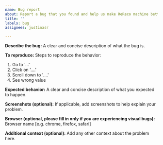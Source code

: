 ```yaml
---
name: Bug report
about: Report a bug that you found and help us make ReReco machine better
title: ''
labels: bug
assignees: justinasr

---
```


**Describe the bug:**
A clear and concise description of what the bug is.

**To reproduce:**
Steps to reproduce the behavior:
1. Go to '...'
2. Click on '....'
3. Scroll down to '....'
4. See wrong value

**Expected behavior:**
A clear and concise description of what you expected to happen.

**Screenshots (optional):**
If applicable, add screenshots to help explain your problem.

**Browser (optional, please fill in only if you are experiencing visual bugs):**
Browser name [e.g. chrome, firefox, safari]

**Additional context (optional):**
Add any other context about the problem here.
